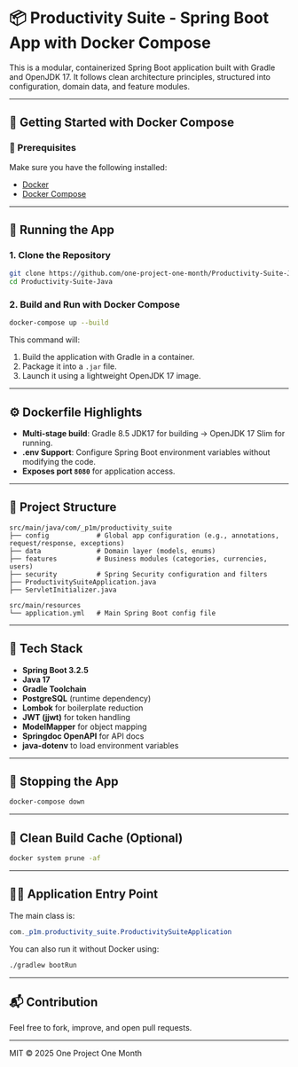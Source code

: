 
# 📦 Productivity Suite - Spring Boot App with Docker Compose

This is a modular, containerized Spring Boot application built with Gradle and OpenJDK 17. It follows clean architecture principles, structured into configuration, domain data, and feature modules.

---

## 🐳 Getting Started with Docker Compose

### 🔧 Prerequisites

Make sure you have the following installed:

- [Docker](https://www.docker.com/products/docker-desktop)
- [Docker Compose](https://docs.docker.com/compose/)

---

## 🚀 Running the App

### 1. Clone the Repository

```bash
git clone https://github.com/one-project-one-month/Productivity-Suite-Java.git
cd Productivity-Suite-Java
```

### 2. Build and Run with Docker Compose

```bash
docker-compose up --build
```

This command will:

1. Build the application with Gradle in a container.
2. Package it into a `.jar` file.
3. Launch it using a lightweight OpenJDK 17 image.

---

## ⚙️ Dockerfile Highlights

- **Multi-stage build**: Gradle 8.5 JDK17 for building → OpenJDK 17 Slim for running.
- **.env Support**: Configure Spring Boot environment variables without modifying the code.
- **Exposes port `8080`** for application access.

---

## 📁 Project Structure

```
src/main/java/com/_p1m/productivity_suite
├── config            # Global app configuration (e.g., annotations, request/response, exceptions)
├── data              # Domain layer (models, enums)
├── features          # Business modules (categories, currencies, users)
├── security          # Spring Security configuration and filters
├── ProductivitySuiteApplication.java
├── ServletInitializer.java

src/main/resources
└── application.yml   # Main Spring Boot config file
```

---

## 📄 Tech Stack

- **Spring Boot 3.2.5**
- **Java 17**
- **Gradle Toolchain**
- **PostgreSQL** (runtime dependency)
- **Lombok** for boilerplate reduction
- **JWT (jjwt)** for token handling
- **ModelMapper** for object mapping
- **Springdoc OpenAPI** for API docs
- **java-dotenv** to load environment variables

---

## 🛑 Stopping the App

```bash
docker-compose down
```

---

## 🧹 Clean Build Cache (Optional)

```bash
docker system prune -af
```

---

## 👨‍💻 Application Entry Point

The main class is:

```java
com._p1m.productivity_suite.ProductivitySuiteApplication
```

You can also run it without Docker using:

```bash
./gradlew bootRun
```

---

## 📬 Contribution

Feel free to fork, improve, and open pull requests.

---

MIT © 2025 One Project One Month
